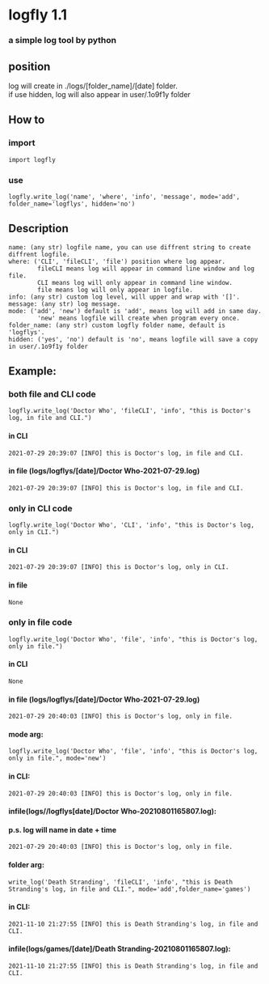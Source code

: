 # logfly  1.1  
### a simple log tool by python  

## position  
log will create in ./logs/[folder_name]/[date] folder.  
if use hidden, log will also appear in user/.1o9f1y folder  

## How to  
### import  
    import logfly  
### use  
    logfly.write_log('name', 'where', 'info', 'message', mode='add', folder_name='logflys', hidden='no')  

## Description  
    name: (any str) logfile name, you can use diffrent string to create diffrent logfile.  
    where: ('CLI', 'fileCLI', 'file') position where log appear.  
            fileCLI means log will appear in command line window and log file.  
            CLI means log will only appear in command line window.  
            file means log will only appear in logfile.  
    info: (any str) custom log level, will upper and wrap with '[]'.  
    message: (any str) log message.  
    mode: ('add', 'new') default is 'add', means log will add in same day.  
            'new' means logfile will create when program every once.
    folder_name: (any str) custom logfly folder name, default is 'logflys'.  
    hidden: ('yes', 'no') default is 'no', means logfile will save a copy in user/.1o9f1y folder  

## Example:  

### both file and CLI code  
    logfly.write_log('Doctor Who', 'fileCLI', 'info', "this is Doctor's log, in file and CLI.")  
#### in CLI  
    2021-07-29 20:39:07 [INFO] this is Doctor's log, in file and CLI.  
#### in file (logs/logflys/[date]/Doctor Who-2021-07-29.log)  
    2021-07-29 20:39:07 [INFO] this is Doctor's log, in file and CLI.  
  
### only in CLI code
    logfly.write_log('Doctor Who', 'CLI', 'info', "this is Doctor's log, only in CLI.")  
#### in CLI  
    2021-07-29 20:39:07 [INFO] this is Doctor's log, only in CLI.  
#### in file  
    None

### only in file code  
    logfly.write_log('Doctor Who', 'file', 'info', "this is Doctor's log, only in file.")  
#### in CLI  
    None  
#### in file (logs/logflys/[date]/Doctor Who-2021-07-29.log)  
    2021-07-29 20:40:03 [INFO] this is Doctor's log, only in file.  

#### mode arg:
    logfly.write_log('Doctor Who', 'file', 'info', "this is Doctor's log, only in file.", mode='new')
#### in CLI:
    2021-07-29 20:40:03 [INFO] this is Doctor's log, only in file.
#### infile(logs//logflys[date]/Doctor Who-20210801165807.log):  
#### p.s.  log will name in date + time  

    2021-07-29 20:40:03 [INFO] this is Doctor's log, only in file.  

#### folder arg:
    write_log('Death Stranding', 'fileCLI', 'info', "this is Death Stranding's log, in file and CLI.", mode='add',folder_name='games')
#### in CLI:
    2021-11-10 21:27:55 [INFO] this is Death Stranding's log, in file and CLI.
#### infile(logs/games/[date]/Death Stranding-20210801165807.log):

    2021-11-10 21:27:55 [INFO] this is Death Stranding's log, in file and CLI.